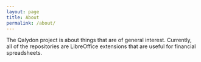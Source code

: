 ```yaml
---
layout: page
title: About
permalink: /about/
---
```


The Qalydon project is about things that are of general interest.
Currently, all of the repositories are LibreOffice extensions
that are useful for financial spreadsheets.
